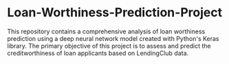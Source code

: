 # Loan-Worthiness-Prediction-Project
This repository contains a comprehensive analysis of loan worthiness prediction using a deep neural network model created with Python's Keras library. The primary objective of this project is to assess and predict the creditworthiness of loan applicants based on LendingClub data.
